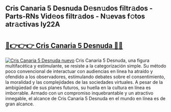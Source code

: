 ## Cris Canaria 5 Desnuda D𝚎sn𝚞dos filtr𝚊dos - Parts-RNs Vid𝚎os filtr𝚊dos - N𝚞evas f𝚘tos atr𝚊ctivas Iy22A

# <h2><a href="http://mb0jxie.tromn.icu/?c=Cris+Canaria+5+Desnuda">🔗👉👉👉 Cris Canaria 5 Desnuda 🔗🔗</a></h2>

[![Cris Canaria 5 Desnuda nuevo](https://i.imgur.com/pEAQMta.gif)](http://mb0jxie.tromn.icu/?c=Cris+Canaria+5+Desnuda)
Cris Canaria 5 Desnuda, una figura multifacética y estimulante, se resiste a la categorización simple. Su método poco convencional de interactuar con audiencias en línea ha atraído y ofendido a los observadores, estimulando debates sobre el consentimiento, la moralidad y las complejidades de las sociedades virtuales. A pesar de la ambigüedad de sus planes futuros, su huella en la cultura en línea es imborrable. Armado con un compromiso inquebrantable y un atractivo innegable, el alcance de Cris Canaria 5 Desnuda en el mundo en línea es de gran alcance.
